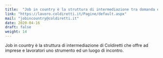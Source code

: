 ```yaml
---
title:  "Job in country è la struttura di intermediazione tra domanda ed offerta di lavoro della Coldiretti"
link: "https://lavoro.coldiretti.it/Pagine/default.aspx"
mail: "jobincountry@coldiretti.it"
date: 2020-04-16
draft: false
weight: 14
---
```


Job in country è la struttura di intermediazione di Coldiretti che offre ad imprese e lavoratori uno strumento ed un luogo di incontro.